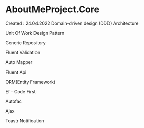 # AboutMeProject.Core
Created : 24.04.2022
Domain-driven design (DDD) Architecture

Unit Of  Work Design Pattern

Generic Repository

Fluent Validation

Auto Mapper

Fluent Api

ORM(Entity Framework)

Ef - Code First

Autofac

Ajax

Toastr Notification


